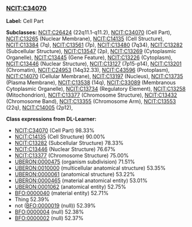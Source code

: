 
### [NCIT:C34070](http://purl.obolibrary.org/obo/NCIT_C34070)
**Label:** Cell Part

**Subclasses:** [NCIT:C26424](http://purl.obolibrary.org/obo/NCIT_C26424) (22q11.1-q11.2), [NCIT:C34070](http://purl.obolibrary.org/obo/NCIT_C34070) (Cell Part), [NCIT:C13265](http://purl.obolibrary.org/obo/NCIT_C13265) (Nuclear Membrane), [NCIT:C14135](http://purl.obolibrary.org/obo/NCIT_C14135) (Cell Structure), [NCIT:C13384](http://purl.obolibrary.org/obo/NCIT_C13384) (7q), [NCIT:C13561](http://purl.obolibrary.org/obo/NCIT_C13561) (7p), [NCIT:C13480](http://purl.obolibrary.org/obo/NCIT_C13480) (7q34), [NCIT:C13282](http://purl.obolibrary.org/obo/NCIT_C13282) (Subcellular Structure), [NCIT:C13547](http://purl.obolibrary.org/obo/NCIT_C13547) (2p), [NCIT:C13269](http://purl.obolibrary.org/obo/NCIT_C13269) (Cytoplasmic Organelle), [NCIT:C13445](http://purl.obolibrary.org/obo/NCIT_C13445) (Gene Feature), [NCIT:C13226](http://purl.obolibrary.org/obo/NCIT_C13226) (Cytoplasm), [NCIT:C13446](http://purl.obolibrary.org/obo/NCIT_C13446) (Nuclear Structure), [NCIT:C13127](http://purl.obolibrary.org/obo/NCIT_C13127) (7p15-p14), [NCIT:C13201](http://purl.obolibrary.org/obo/NCIT_C13201) (Chromatin), [NCIT:C24953](http://purl.obolibrary.org/obo/NCIT_C24953) (14q32.33), [NCIT:C43596](http://purl.obolibrary.org/obo/NCIT_C43596) (Protoplasm), [NCIT:C14070](http://purl.obolibrary.org/obo/NCIT_C14070) (Cellular Membrane), [NCIT:C13197](http://purl.obolibrary.org/obo/NCIT_C13197) (Nucleus), [NCIT:C13735](http://purl.obolibrary.org/obo/NCIT_C13735) (Plasma Membrane), [NCIT:C13538](http://purl.obolibrary.org/obo/NCIT_C13538) (14q), [NCIT:C33089](http://purl.obolibrary.org/obo/NCIT_C33089) (Membranous Cytoplasmic Organelle), [NCIT:C13734](http://purl.obolibrary.org/obo/NCIT_C13734) (Regulatory Element), [NCIT:C13258](http://purl.obolibrary.org/obo/NCIT_C13258) (Mitochondrion), [NCIT:C13377](http://purl.obolibrary.org/obo/NCIT_C13377) (Chromosome Structure), [NCIT:C13432](http://purl.obolibrary.org/obo/NCIT_C13432) (Chromosome Band), [NCIT:C13355](http://purl.obolibrary.org/obo/NCIT_C13355) (Chromosome Arm), [NCIT:C13553](http://purl.obolibrary.org/obo/NCIT_C13553) (22q), [NCIT:C14005](http://purl.obolibrary.org/obo/NCIT_C14005) (2p12), 

**Class expressions from DL-Learner:**

- [NCIT:C34070](http://purl.obolibrary.org/obo/NCIT_C34070) (Cell Part) 98.33%
- [NCIT:C14135](http://purl.obolibrary.org/obo/NCIT_C14135) (Cell Structure) 90.00%
- [NCIT:C13282](http://purl.obolibrary.org/obo/NCIT_C13282) (Subcellular Structure) 78.33%
- [NCIT:C13446](http://purl.obolibrary.org/obo/NCIT_C13446) (Nuclear Structure) 76.67%
- [NCIT:C13377](http://purl.obolibrary.org/obo/NCIT_C13377) (Chromosome Structure) 75.00%
- [UBERON:0000475](http://purl.obolibrary.org/obo/UBERON_0000475) (organism subdivision) 71.51%
- [UBERON:0010000](http://purl.obolibrary.org/obo/UBERON_0010000) (multicellular anatomical structure) 53.35%
- [UBERON:0000061](http://purl.obolibrary.org/obo/UBERON_0000061) (anatomical structure) 53.22%
- [UBERON:0000465](http://purl.obolibrary.org/obo/UBERON_0000465) (material anatomical entity) 53.01%
- [UBERON:0001062](http://purl.obolibrary.org/obo/UBERON_0001062) (anatomical entity) 52.75%
- [BFO:0000040](http://purl.obolibrary.org/obo/BFO_0000040) (material entity) 52.71%
- Thing 52.39%
- not ([BFO:0000019](http://purl.obolibrary.org/obo/BFO_0000019) (null)) 52.39%
- [BFO:0000004](http://purl.obolibrary.org/obo/BFO_0000004) (null) 52.38%
- [BFO:0000002](http://purl.obolibrary.org/obo/BFO_0000002) (null) 52.37%


